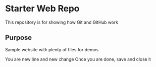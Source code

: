 # Starter Web Repo

This repository is for showing how Git and GitHub work

## Purpose

Sample website with plenty of files for demos

You are new line and new change
Once you are done, save and close it
